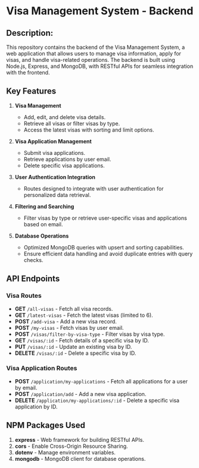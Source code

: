 # Visa Management System - Backend

<h2>Description:</h2>
This repository contains the backend of the Visa Management System, a web application that allows users to manage visa information, apply for visas, and handle visa-related operations. The backend is built using Node.js, Express, and MongoDB, with RESTful APIs for seamless integration with the frontend.

## Key Features

1. **Visa Management**

   - Add, edit, and delete visa details.
   - Retrieve all visas or filter visas by type.
   - Access the latest visas with sorting and limit options.

2. **Visa Application Management**

   - Submit visa applications.
   - Retrieve applications by user email.
   - Delete specific visa applications.

3. **User Authentication Integration**

   - Routes designed to integrate with user authentication for personalized data retrieval.

4. **Filtering and Searching**

   - Filter visas by type or retrieve user-specific visas and applications based on email.

5. **Database Operations**
   - Optimized MongoDB queries with upsert and sorting capabilities.
   - Ensure efficient data handling and avoid duplicate entries with query checks.

## API Endpoints

### Visa Routes

- **GET** `/all-visas` - Fetch all visa records.
- **GET** `/latest-visas` - Fetch the latest visas (limited to 6).
- **POST** `/add-visa` - Add a new visa record.
- **POST** `/my-visas` - Fetch visas by user email.
- **POST** `/visas/filter-by-visa-type` - Filter visas by visa type.
- **GET** `/visas/:id` - Fetch details of a specific visa by ID.
- **PUT** `/visas/:id` - Update an existing visa by ID.
- **DELETE** `/visas/:id` - Delete a specific visa by ID.

### Visa Application Routes

- **POST** `/application/my-applications` - Fetch all applications for a user by email.
- **POST** `/application/add` - Add a new visa application.
- **DELETE** `/application/my-applications/:id` - Delete a specific visa application by ID.

## NPM Packages Used

1. **express** - Web framework for building RESTful APIs.
2. **cors** - Enable Cross-Origin Resource Sharing.
3. **dotenv** - Manage environment variables.
4. **mongodb** - MongoDB client for database operations.
